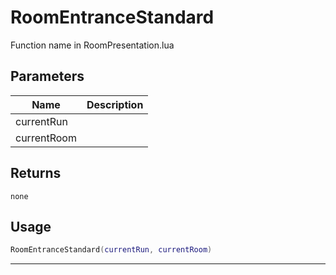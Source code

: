 # RoomEntranceStandard

Function name in RoomPresentation.lua

## Parameters

| Name        | Description |
| ----------- | ----------- |
| currentRun  |             |
| currentRoom |             |

## Returns

`none`

## Usage

```lua
RoomEntranceStandard(currentRun, currentRoom)
```

---
